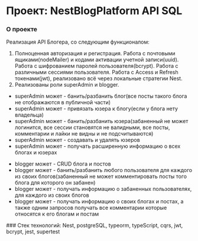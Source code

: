 # Проект: NestBlogPlatform API SQL
### О проекте
Реализация API Блогера, со следующим функционалом:
1. Полноценная авторизация и регистрация. Работа с почтовыми ящиками(nodeMailer) и кодами активации учетной записи(uuid). Работа с шифрованием паролей пользователя(bcrypt). Работа с различными сессиями пользователя. Работа с Access и Refresh токенами(jwt), реализовано всё через локальные стратегии Nest.
2. Реализованы роли superAdmin и blogger.
<ul>
<li>superAdmin может - банить/разбанить блог(все посты такого блога не отображаются в публичной части)</li>
<li>superAdmin может - привязать юзера к блогу(если у блога нету владельца)</li>
<li>superAdmin может - банить/разбанить юзера(забаненный не может логинится, все сессии становятся не валидными, все посты, комментарии и лайки не видны и не подсчитываются)</li>
<li>superAdmin может - создавать и удалять юзеров</li>
<li>superAdmin может - получать расширенную информацию о всех блогах и юзерах</li>
</ul>
<ul>
<li>blogger может - CRUD блога и постов</li>
<li>blogger может - банить/разбанить любого пользователя для каждого из своих блогов(забаненный не может комментировать посты того блога для которого он забанен)</li>
<li>blogger может - получать информацию о забаненных пользователях, для каждого из своих блогов</li>
<li>blogger может - получать информацию о своих блогах и постах, а также одним запросов получать все комментарии которые относятся к его блогам и постам
</ul>
### Стек технологий:
Nest, postgreSQL, typeorm, typeScript, cqrs, jwt, bcrypt, jest, supertest

